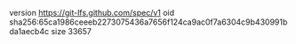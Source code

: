 version https://git-lfs.github.com/spec/v1
oid sha256:65ca1986ceeeb2273075436a7656f124ca9ac0f7a6304c9b430991bda1aecb4c
size 33657

